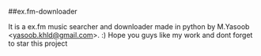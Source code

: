 ##ex.fm-downloader

It is a ex.fm music searcher and downloader made in python by M.Yasoob &lt;yasoob.khld@gmail.com>.  :) Hope you guys like my work and dont forget to star this project


